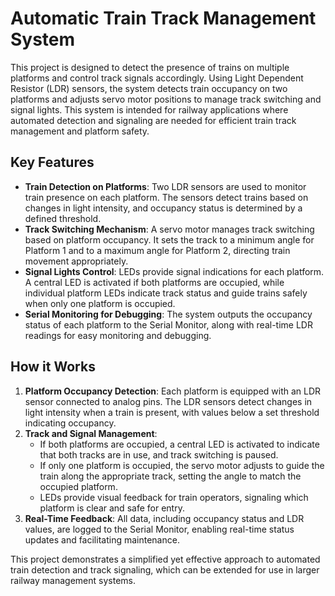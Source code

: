 # Automatic Train Track Management System 

This project is designed to detect the presence of trains on multiple platforms and control track signals accordingly. Using Light Dependent Resistor (LDR) sensors, the system detects train occupancy on two platforms and adjusts servo motor positions to manage track switching and signal lights. This system is intended for railway applications where automated detection and signaling are needed for efficient train track management and platform safety.

## Key Features
- **Train Detection on Platforms**: Two LDR sensors are used to monitor train presence on each platform. The sensors detect trains based on changes in light intensity, and occupancy status is determined by a defined threshold.
- **Track Switching Mechanism**: A servo motor manages track switching based on platform occupancy. It sets the track to a minimum angle for Platform 1 and to a maximum angle for Platform 2, directing train movement appropriately.
- **Signal Lights Control**: LEDs provide signal indications for each platform. A central LED is activated if both platforms are occupied, while individual platform LEDs indicate track status and guide trains safely when only one platform is occupied.
- **Serial Monitoring for Debugging**: The system outputs the occupancy status of each platform to the Serial Monitor, along with real-time LDR readings for easy monitoring and debugging.

## How it Works
1. **Platform Occupancy Detection**: Each platform is equipped with an LDR sensor connected to analog pins. The LDR sensors detect changes in light intensity when a train is present, with values below a set threshold indicating occupancy.
2. **Track and Signal Management**: 
   - If both platforms are occupied, a central LED is activated to indicate that both tracks are in use, and track switching is paused.
   - If only one platform is occupied, the servo motor adjusts to guide the train along the appropriate track, setting the angle to match the occupied platform.
   - LEDs provide visual feedback for train operators, signaling which platform is clear and safe for entry.
3. **Real-Time Feedback**: All data, including occupancy status and LDR values, are logged to the Serial Monitor, enabling real-time status updates and facilitating maintenance.

This project demonstrates a simplified yet effective approach to automated train detection and track signaling, which can be extended for use in larger railway management systems.
